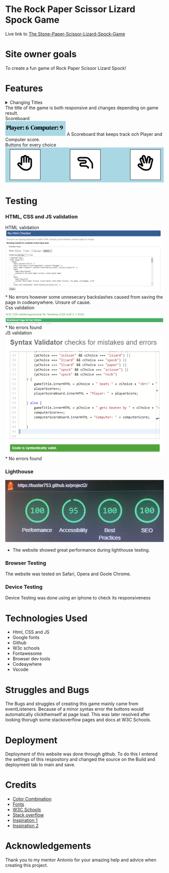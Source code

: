 # The Rock Paper Scissor Lizard Spock Game

Live link to [The Stone-Paper-Scissor-Lizard-Spock-Game](https://buster753.github.io/project2/)

# Site owner goals
To create a fun game of Rock Paper Scissor Lizard Spock!

# Features

<details>
<summary>Changing Titles</summary>
<img src="assets/images/project 2 titel.png">
<img src="assets/images/project 2 titel2.png">
</details>
The title of the game is both responsive and changes depending on game result.

<summary>Scoreboard</summary>
<img src="assets/images/scoreboard.png">
</details>
A Scoreboard that keeps track och Player and Computer score.

<summary>Buttons for every choice</summary>
<img src="assets/images/buttons.png">
</details>

# Testing

### HTML, CSS and JS validation

<summary>HTML validation</summary>
<img src="assets/images/htmlvalidatorproject2.png">
</details>
* No errors however some unnesecary backslashes caused from saving the page in codeanywhere. Unsure of cause.

<summary>Css validation</summary>
<img src="assets/images/cssvalidatorproject2.png">
</details>
* No errors found

<summary>JS validation</summary>
<img src="assets/images/JSvalidatorproject2.png">
</details>
* No errors found


### Lighthouse

<img src="assets/images/lighthouse.jpg">

* The website showed great performance during lighthouse testing.

### Browser Testing
The website was tested on Safari, Opera and Goole Chrome.

### Device Testing
Device Testing was done using an iphone to check its responsiveness

# Technologies Used

* Html, CSS and JS
* Google fonts
* Github
* W3c schools
* Fontawesome
* Browser dev tools
* Codeaywhere
* Vscode
  
# Struggles and Bugs
The Bugs and struggles of creating this game mainly came from eventListeners. 
Because of a minor syntax error the buttons would automatically clickthemself at page load.
This was later resolved after looking thorugh some stackoverflow pages and docs at W3C Schools.

# Deployment
Deployment of this website was done through github. 
To do this I entered the settings of this respository 
and changed the source on the Build and deployment tab to main and save.

# Credits

* [Color Combination](<https://webflow.com/blog/best-color-combinations>)
* [Fonts](https://fonts.google.com)
* [W3C Schools](https://www.w3schools.com)
* [Stack overflow](https://stackoverflow.com)
* [Inspiration 1](https://www.codewithfaraz.com/content/107/create-rock-paper-scissors-game-with-html-css-and-javascript#javascript-code)
* [Inspiration 2](https://www.geeksforgeeks.org/rock-paper-and-scissor-game-using-javascript/)

# Acknowledgements
Thank you to my mentor Antonio for your amazing help and advice when creating this project.